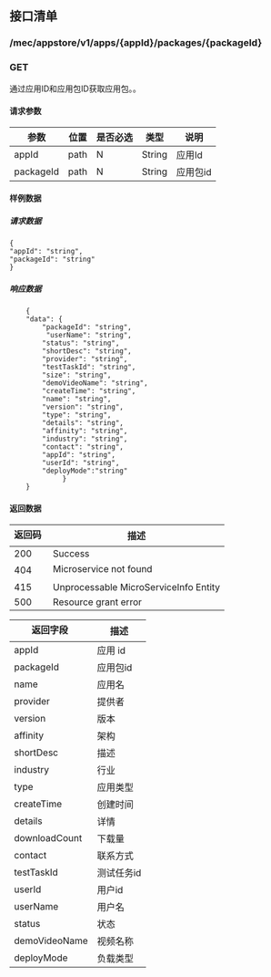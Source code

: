 ## 接口清单

### /mec/appstore/v1/apps/{appId}/packages/{packageId}
###  GET
通过应用ID和应用包ID获取应用包。。
#### 请求参数
|参数 |位置 | 是否必选 | 类型 |说明|
|-----|-----|----|------|-----|
|appId | path |N| String | 应用Id|
|packageId | path |N| String | 应用包id|

#### 样例数据
##### 请求数据
    {
    "appId": "string",
    "packageId": "string"
    }
##### 响应数据
        {
        "data": {
    		"packageId": "string",
   			 "userName": "string",
    		"status": "string",
    		"shortDesc": "string",
    		"provider": "string",
    		"testTaskId": "string",
   	 		"size": "string",
    		"demoVideoName": "string",
    		"createTime": "string",
    		"name": "string",
    		"version": "string",
    		"type": "string",
    		"details": "string",
    		"affinity": "string",
    		"industry": "string",
    		"contact": "string",
    		"appId": "string",
    		"userId": "string",
			"deployMode":"string"
       			 }
        }

#### 返回数据
|返回码  |描述|
|-----|-----|
|200 | Success |
|404 | Microservice not found |
|415 | Unprocessable MicroServiceInfo Entity  |
|500 | Resource grant error |

|返回字段  |描述|
|-----|-----|
|appId | 应用 id |
|packageId | 应用包id |
|name | 应用名 |
|provider | 提供者 |
|version | 版本 |
|affinity | 架构 |
|shortDesc | 描述 |
|industry | 行业 |
|type | 应用类型 |
|createTime | 创建时间 |
|details | 详情 |
|downloadCount |下载量 |
|contact | 联系方式 |
|testTaskId | 测试任务id |
|userId | 用户id |
|userName | 用户名 |
|status | 状态 |
|demoVideoName | 视频名称 |
|deployMode | 负载类型 |